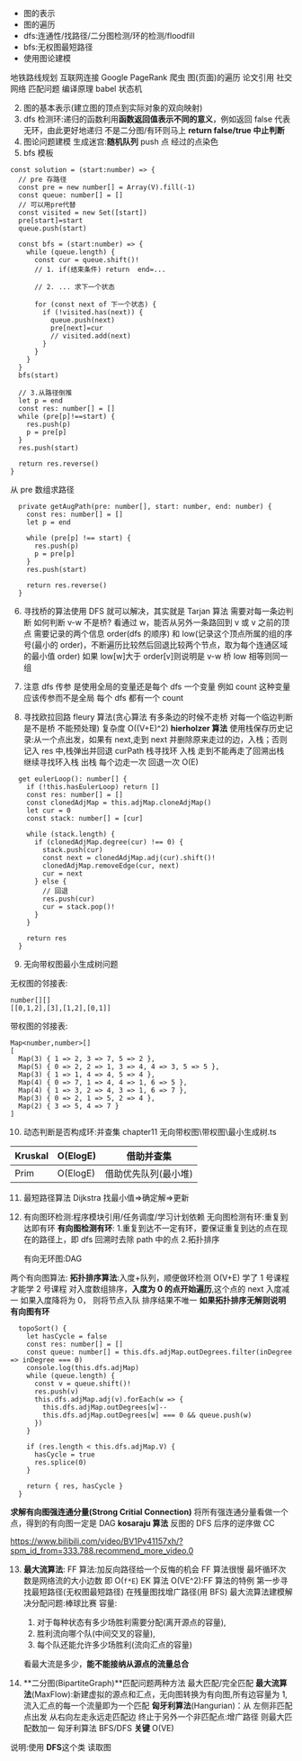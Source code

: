 - 图的表示
- 图的遍历
- dfs:连通性/找路径/二分图检测/环的检测/floodfill
- bfs:无权图最短路径
- 使用图论建模

地铁路线规划
互联网连接 Google PageRank
爬虫 图(页面)的遍历
论文引用
社交网络
匹配问题
编译原理 babel
状态机

2. 图的基本表示(建立图的顶点到实际对象的双向映射)
3. dfs 检测环:递归的函数利用**函数返回值表示不同的意义**，例如返回 false 代表无环，由此更好地递归 不是二分图/有环则马上 **return false/true 中止判断**
4. 图论问题建模
   生成迷宫:**随机队列** push 点 经过的点染色
5. bfs 模板

```TS
const solution = (start:number) => {
  // pre 存路径
  const pre = new number[] = Array(V).fill(-1)
  const queue: number[] = []
  // 可以用pre代替
  const visited = new Set([start])
  pre[start]=start
  queue.push(start)

  const bfs = (start:number) => {
    while (queue.length) {
      const cur = queue.shift()!
      // 1. if(结束条件) return  end=...

      // 2. ... 求下一个状态

      for (const next of 下一个状态) {
        if (!visited.has(next)) {
          queue.push(next)
          pre[next]=cur
          // visited.add(next)
        }
      }
    }
  }
  bfs(start)

  // 3.从路径倒推
  let p = end
  const res: number[] = []
  while (pre[p]!==start) {
    res.push(p)
    p = pre[p]
  }
  res.push(start)

  return res.reverse()
}

```

从 pre 数组求路径

```TS
  private getAugPath(pre: number[], start: number, end: number) {
    const res: number[] = []
    let p = end

    while (pre[p] !== start) {
      res.push(p)
      p = pre[p]
    }
    res.push(start)

    return res.reverse()
  }

```

6. 寻找桥的算法使用 DFS 就可以解决，其实就是 Tarjan 算法
   需要对每一条边判断
   如何判断 v-w 不是桥? 看通过 w，能否从另外一条路回到 v 或 v 之前的顶点
   需要记录的两个信息 order(dfs 的顺序) 和 low(记录这个顶点所属的组的序号(最小的 order)，不断遍历比较然后回退比较两个节点，取为每个连通区域的最小值 order)
   如果 low[w]大于 order[v]则说明是 v-w 桥 low 相等则同一组

7. 注意 dfs 传参 是使用全局的变量还是每个 dfs 一个变量
   例如 count 这种变量应该传参而不是全局 每个 dfs 都有一个 count

8. 寻找欧拉回路
   fleury 算法(贪心算法 有多条边的时候不走桥 对每一个临边判断是不是桥 不能预处理) 复杂度 O((V+E)^2)
   **hierholzer 算法**
   使用栈保存历史记录:从一个点出发，如果有 next,走到 next 并删除原来走过的边，入栈；否则记入 res 中,栈弹出并回退
   curPath 栈寻找环 入栈 走到不能再走了回溯出栈 继续寻找环入栈 出栈
   每个边走一次 回退一次 O(E)

```JS
  get eulerLoop(): number[] {
    if (!this.hasEulerLoop) return []
    const res: number[] = []
    const clonedAdjMap = this.adjMap.cloneAdjMap()
    let cur = 0
    const stack: number[] = [cur]

    while (stack.length) {
      if (clonedAdjMap.degree(cur) !== 0) {
        stack.push(cur)
        const next = clonedAdjMap.adj(cur).shift()!
        clonedAdjMap.removeEdge(cur, next)
        cur = next
      } else {
        // 回退
        res.push(cur)
        cur = stack.pop()!
      }
    }

    return res
  }
```

9. 无向带权图最小生成树问题

无权图的邻接表:

```TS
number[][]
[[0,1,2],[3],[1,2],[0,1]]
```

带权图的邻接表:

```TS
Map<number,number>[]
[
  Map(3) { 1 => 2, 3 => 7, 5 => 2 },
  Map(5) { 0 => 2, 2 => 1, 3 => 4, 4 => 3, 5 => 5 },
  Map(3) { 1 => 1, 4 => 4, 5 => 4 },
  Map(4) { 0 => 7, 1 => 4, 4 => 1, 6 => 5 },
  Map(4) { 1 => 3, 2 => 4, 3 => 1, 6 => 7 },
  Map(3) { 0 => 2, 1 => 5, 2 => 4 },
  Map(2) { 3 => 5, 4 => 7 }
]
```

10. 动态判断是否构成环:并查集
    chapter11 无向带权图\带权图\最小生成树.ts

| Kruskal | O(ElogE) | 借助并查集           |
| ------- | -------- | -------------------- |
| Prim    | O(ElogE) | 借助优先队列(最小堆) |

11. 最短路径算法
    Dijkstra 找最小值=>确定解=>更新

12. 有向图环检测:程序模块引用/任务调度/学习计划依赖
    无向图检测有环:重复到达即有环
    **有向图检测有环**: 1.重复到达不一定有环，要保证重复到达的点在现在的路径上，即 dfs 回溯时去除 path 中的点 2.拓扑排序

    有向无环图:DAG

两个有向图算法:
**拓扑排序算法**:入度+队列，顺便做环检测 O(V+E)
学了 1 号课程才能学 2 号课程
对入度数组排序，**入度为 0 的点开始遍历**,这个点的 next 入度减一
如果入度降将为 0， 则将节点入队
排序结果不唯一
**如果拓扑排序无解则说明有向图有环**

```TS
  topoSort() {
    let hasCycle = false
    const res: number[] = []
    const queue: number[] = this.dfs.adjMap.outDegrees.filter(inDegree => inDegree === 0)
    console.log(this.dfs.adjMap)
    while (queue.length) {
      const v = queue.shift()!
      res.push(v)
      this.dfs.adjMap.adj(v).forEach(w => {
        this.dfs.adjMap.outDegrees[w]--
        this.dfs.adjMap.outDegrees[w] === 0 && queue.push(w)
      })
    }

    if (res.length < this.dfs.adjMap.V) {
      hasCycle = true
      res.splice(0)
    }

    return { res, hasCycle }
  }
```

**求解有向图强连通分量(Strong Critial Connection)**
将所有强连通分量看做一个点，得到的有向图一定是 DAG
**kosaraju 算法**
反图的 DFS 后序的逆序做 CC

https://www.bilibili.com/video/BV1Pv41157xh/?spm_id_from=333.788.recommend_more_video.0

13. **最大流算法**:
    FF 算法:加反向路径给一个反悔的机会 FF 算法很慢 最坏循环次数是网络流的大小边数 即 O(`f*E`)
    EK 算法 O(VE^2):FF 算法的特例 第一步寻找最短路径(无权图最短路径) 在残量图找增广路径(用 BFS)
    最大流算法建模解决分配问题:棒球比赛
    容量:

    1. 对于每种状态有多少场胜利需要分配(离开源点的容量),
    2. 胜利流向哪个队(中间交叉的容量),
    3. 每个队还能允许多少场胜利(流向汇点的容量)

    看最大流是多少，**能不能接纳从源点的流量总合**

14. **二分图(BipartiteGraph)**匹配问题两种方法
    最大匹配/完全匹配
    **最大流算法**(MaxFlow):新建虚拟的源点和汇点，无向图转换为有向图,所有边容量为 1,流入汇点的每一个流量即为一个匹配
    **匈牙利算法**(Hangurian)：从 左侧非匹配点出发 从右向左走永远走匹配边 终止于另外一个非匹配点:增广路径
    则最大匹配数加一
    匈牙利算法 BFS/DFS **关键** O(VE)

说明:使用 **DFS**这个类 读取图
